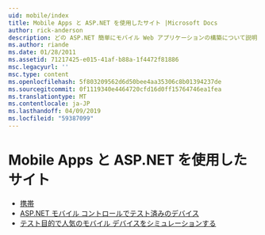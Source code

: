 ```yaml
---
uid: mobile/index
title: Mobile Apps と ASP.NET を使用したサイト |Microsoft Docs
author: rick-anderson
description: どの ASP.NET 簡単にモバイル Web アプリケーションの構築について説明します。
ms.author: riande
ms.date: 01/28/2011
ms.assetid: 71217425-e015-41af-b88a-1f4472f81886
msc.legacyurl: ''
msc.type: content
ms.openlocfilehash: 5f803209562d6d50bee4aa35306c8b01394237de
ms.sourcegitcommit: 0f1119340e4464720cfd16d0ff15764746ea1fea
ms.translationtype: MT
ms.contentlocale: ja-JP
ms.lasthandoff: 04/09/2019
ms.locfileid: "59387099"
---
```

# <a name="mobile-apps--sites-with-aspnet"></a>Mobile Apps と ASP.NET を使用したサイト

- [携帯](overview.md)
- [ASP.NET モバイル コントロールでテスト済みのデバイス](tested-devices.md)
- [テスト目的で人気のモバイル デバイスをシミュレーションする](device-simulators.md)
